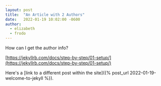 ```yaml
---
layout: post
title:  "An Article with 2 Authors"
date:   2022-01-19 10:02:00 -0600
author:
  - elizabeth
  - frodo
---
```


How can I get the author info?

[https://jekyllrb.com/docs/step-by-step/01-setup/](https://jekyllrb.com/docs/step-by-step/01-setup/)


Here's a [link to a different post within the site]({% post_url 2022-01-19-welcome-to-jekyll %}).


